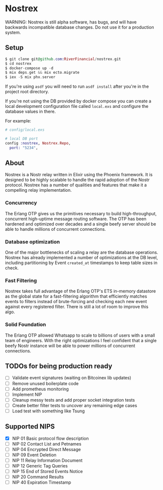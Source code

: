
# Nostrex

WARNING: Nostrex is still alpha software, has bugs, and will have backwards incompatible database changes. Do not use it for a production system.

## Setup

```elixir
$ git clone git@github.com:RiverFinancial/nostrex.git
$ cd nostrex
$ docker-compose up -d
$ mix deps.get && mix ecto.migrate
$ iex -S mix phx.server
```

If you're using `asdf` you will need to run `asdf install` after you're in the project root directory.

If you're not using the DB provided by docker compose you can create a local development configuration file called `local.exs` and configure the database values in there.

For example:

``` elixir
# config/local.exs

# local DB port
config :nostrex, Nostrex.Repo,
  port: "5234",
```

## About

Nostrex is a Nostr relay written in Elixir using the Phoenix framework. It is designed to be highly scalable to handle the rapid adoption of the Nostr protocol. Nostrex has a number of qualities and features that make it a compelling relay implementation.

### Concurrency

The Erlang OTP gives us the primitives necessary to build high-throughput, concurrent high-uptime message routing software. The OTP has been hardened and optimized over decades and a single beefy server should be able to handle millions of concurrent connections.

### Database optimization

One of the major bottlenecks of scaling a relay are the database operations. Nostrex has already implemented a number of optimizations at the DB level, including partitioning by Event `created_at` timestamps to keep table sizes in check.

### Fast Filtering

Nostrex takes full advantage of the Erlang OTP's ETS in-memory datastore as the global state for a fast-filtering algorithm that efficiently matches events to filters instead of brute-forcing and checking each new event against every registered filter. There is still a lot of room to improve this algo.

### Solid Foundation

The Erlang OTP allowed Whatsapp to scale to billions of users with a small team of engineers. With the right optimizations I feel confident that a single beefy Nostr instance will be able to power millions of concurrent connections.

## TODOs for being production ready
- [ ] Validate event signatures (waiting on Bitcoinex lib updates)
- [ ] Remove unused boilerplate code
- [ ] Add prometheus monitoring
- [ ] Implement NIP
- [ ] Cleanup messy tests and add proper socket integration tests
- [ ] Create better filter tests to uncover any remaining edge cases
- [ ] Load test with something like Tsung

## Supported NIPS
- [X] NIP 01 Basic protocol flow description
- [ ] NIP 02 Contact List and Petnames
- [ ] NIP 04 Encrypted Direct Message
- [ ] NIP 09 Event Deletion
- [ ] NIP 11 Relay Information Document
- [ ] NIP 12 Generic Tag Queries
- [ ] NIP 15 End of Stored Events Notice
- [ ] NIP 20 Command Results
- [ ] NIP 40 Expiration Timestamp